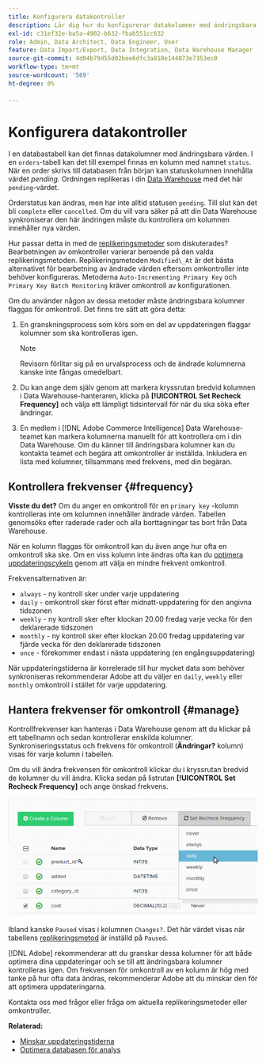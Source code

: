 ```yaml
---
title: Konfigurera datakontroller
description: Lär dig hur du konfigurerar datakolumner med ändringsbara värden.
exl-id: c31ef32e-ba5a-4902-b632-fbab551cc632
role: Admin, Data Architect, Data Engineer, User
feature: Data Import/Export, Data Integration, Data Warehouse Manager
source-git-commit: 4d04b79d55d02bee6dfc3a810e144073e7353ec0
workflow-type: tm+mt
source-wordcount: '569'
ht-degree: 0%

---
```


# Konfigurera datakontroller

I en databastabell kan det finnas datakolumner med ändringsbara värden. I en `orders`-tabell kan det till exempel finnas en kolumn med namnet `status`. När en order skrivs till databasen från början kan statuskolumnen innehålla värdet _pending_. Ordningen replikeras i din [Data Warehouse](../data-warehouse-mgr/tour-dwm.md) med det här `pending`-värdet.

Orderstatus kan ändras, men har inte alltid statusen `pending`. Till slut kan det bli `complete` eller `cancelled`. Om du vill vara säker på att din Data Warehouse synkroniserar den här ändringen måste du kontrollera om kolumnen innehåller nya värden.

Hur passar detta in med de [replikeringsmetoder](../data-warehouse-mgr/cfg-replication-methods.md) som diskuterades? Bearbetningen av omkontroller varierar beroende på den valda replikeringsmetoden. Replikeringsmetoden `Modified\_At` är det bästa alternativet för bearbetning av ändrade värden eftersom omkontroller inte behöver konfigureras. Metoderna `Auto-Incrementing Primary Key` och `Primary Key Batch Monitoring` kräver omkontroll av konfigurationen.

Om du använder någon av dessa metoder måste ändringsbara kolumner flaggas för omkontroll. Det finns tre sätt att göra detta:

1. En granskningsprocess som körs som en del av uppdateringen flaggar kolumner som ska kontrolleras igen.

   >[!NOTE]
   >
   >Revisorn förlitar sig på en urvalsprocess och de ändrade kolumnerna kanske inte fångas omedelbart.

1. Du kan ange dem själv genom att markera kryssrutan bredvid kolumnen i Data Warehouse-hanteraren, klicka på **[!UICONTROL Set Recheck Frequency]** och välja ett lämpligt tidsintervall för när du ska söka efter ändringar.

1. En medlem i [!DNL Adobe Commerce Intelligence] Data Warehouse-teamet kan markera kolumnerna manuellt för att kontrollera om i din Data Warehouse. Om du känner till ändringsbara kolumner kan du kontakta teamet och begära att omkontroller är inställda. Inkludera en lista med kolumner, tillsammans med frekvens, med din begäran.

## Kontrollera frekvenser {#frequency}

**Visste du det?**
Om du anger en omkontroll för en `primary key` -kolumn kontrolleras inte om kolumnen innehåller ändrade värden. Tabellen genomsöks efter raderade rader och alla borttagningar tas bort från Data Warehouse.

När en kolumn flaggas för omkontroll kan du även ange hur ofta en omkontroll ska ske. Om en viss kolumn inte ändras ofta kan du [optimera uppdateringscykeln](../../best-practices/reduce-update-cycle-time.md) genom att välja en mindre frekvent omkontroll.

Frekvensalternativen är:

* `always` - ny kontroll sker under varje uppdatering
* `daily` - omkontroll sker först efter midnatt-uppdatering för den angivna tidszonen
* `weekly` - ny kontroll sker efter klockan 20.00 fredag varje vecka för den deklarerade tidszonen
* `monthly` - ny kontroll sker efter klockan 20.00 fredag uppdatering var fjärde vecka för den deklarerade tidszonen
* `once` - förekommer endast i nästa uppdatering (en engångsuppdatering)

När uppdateringstiderna är korrelerade till hur mycket data som behöver synkroniseras rekommenderar Adobe att du väljer en `daily`, `weekly` eller `monthly` omkontroll i stället för varje uppdatering.

## Hantera frekvenser för omkontroll {#manage}

Kontrollfrekvenser kan hanteras i Data Warehouse genom att du klickar på ett tabellnamn och sedan kontrollerar enskilda kolumner. Synkroniseringsstatus och frekvens för omkontroll (**Ändringar?** kolumn) visas för varje kolumn i tabellen.

Om du vill ändra frekvensen för omkontroll klickar du i kryssrutan bredvid de kolumner du vill ändra. Klicka sedan på listrutan **[!UICONTROL Set Recheck Frequency]** och ange önskad frekvens.

![Data Warehouse Manager visar konfigurationsalternativ för omkontroll](../../assets/dwm-recheck.png)

Ibland kanske `Paused` visas i kolumnen `Changes?`. Det här värdet visas när tabellens [replikeringsmetod &#x200B;](../../data-analyst/data-warehouse-mgr/cfg-data-rechecks.md) är inställd på `Paused`.

[!DNL Adobe] rekommenderar att du granskar dessa kolumner för att både optimera dina uppdateringar och se till att ändringsbara kolumner kontrolleras igen. Om frekvensen för omkontroll av en kolumn är hög med tanke på hur ofta data ändras, rekommenderar Adobe att du minskar den för att optimera uppdateringarna.

Kontakta oss med frågor eller fråga om aktuella replikeringsmetoder eller omkontroller.

**Relaterad:**

* [Minskar uppdateringstiderna](../../best-practices/reduce-update-cycle-time.md)
* [Optimera databasen för analys](../../best-practices/opt-db-analysis.md)
